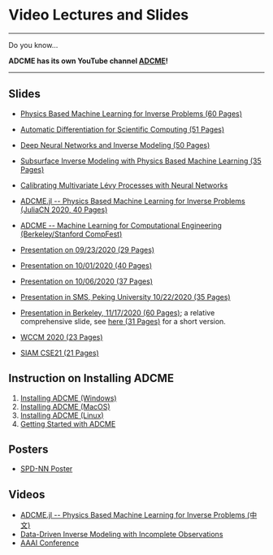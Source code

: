 # Video Lectures and Slides 

---

Do you know...

**ADCME has its own YouTube channel [ADCME](https://www.youtube.com/channel/UCeaZFluNatYpkIYcq2TTklw)!**

---

## Slides

* [Physics Based Machine Learning for Inverse Problems (60 Pages)](https://kailaix.github.io/ADCMESlides/ADCME.pdf)

* [Automatic Differentiation for Scientific Computing (51 Pages)](https://kailaix.github.io/ADCMESlides/AD.pdf)

* [Deep Neural Networks and Inverse Modeling (50 Pages)](https://kailaix.github.io/ADCMESlides/Inverse.pdf)

* [Subsurface Inverse Modeling with Physics Based Machine Learning (35 Pages)](https://kailaix.github.io/ADCMESlides/Subsurface.pdf)

* [Calibrating Multivariate Lévy Processes with Neural Networks](https://kailaix.github.io/ADCMESlides/MSML2020.pdf)

* [ADCME.jl -- Physics Based Machine Learning for Inverse Problems (JuliaCN 2020, 40 Pages)](https://kailaix.github.io/ADCMESlides/JuliaConference2020_08_21.pdf)

* [ADCME -- Machine Learning for Computational Engineering (Berkeley/Stanford CompFest)](https://kailaix.github.io/ADCMESlides/CompFest2020.pdf)

* [Presentation on 09/23/2020 (29 Pages)](https://kailaix.github.io/ADCMESlides/InversePoreFlow2020_09_23.pdf)

* [Presentation on 10/01/2020 (40 Pages)](https://kailaix.github.io/ADCMESlides/2020_10_01.pdf)

* [Presentation on 10/06/2020 (37 Pages)](https://kailaix.github.io/ADCMESlides/2020_10_06.pdf)

* [Presentation in SMS, Peking University 10/22/2020 (35 Pages)](https://kailaix.github.io/ADCMESlides/2020_10_22.pdf)

* [Presentation in Berkeley, 11/17/2020 (60 Pages)](https://kailaix.github.io/ADCMESlides/2020_11_17.pdf); a relative comprehensive slide, see [here (31 Pages)](https://kailaix.github.io/ADCMESlides/2020_12_3.pdf) for a short version. 

* [WCCM 2020 (23 Pages)](https://kailaix.github.io/ADCMESlides/2020_11_27.pdf)

* [SIAM CSE21 (21 Pages)](https://kailaix.github.io/ADCMESlides/2020_2_19.pdf)
## Instruction on Installing ADCME 

1. [Installing ADCME (Windows)](https://www.youtube.com/watch?v=Vsc_dpyOD6k)
2. [Installing ADCME (MacOS)](https://youtu.be/nz1g-f-1s9Y)
3. [Installing ADCME (Linux)](https://youtu.be/fH0QrqgzUeo)
4. [Getting Started with ADCME](https://youtu.be/ZQyczBYZjQw)



## Posters


* [SPD-NN Poster](https://kailaix.github.io/ADCMESlides/NNFEM_poster.pdf)

## Videos
* [ADCME.jl -- Physics Based Machine Learning for Inverse Problems (中文)](https://www.bilibili.com/video/BV1va4y177fe)
* [Data-Driven Inverse Modeling with Incomplete Observations](https://www.youtube.com/watch?v=0r9qekmZGqk&t=480s)
* [AAAI Conference](https://studio.slideslive.com/web_recorder/share/20201126T052150Z__WCCM-ECCOMAS20__1328__data-driven-inverse-modeling-a?s=8f06e214-939f-467e-8899-bc66c2d64027)